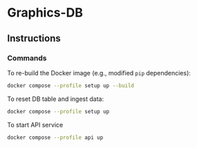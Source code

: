 # Graphics-DB

## Instructions

### Commands

To re-build the Docker image (e.g., modified `pip` dependencies):

```bash
docker compose --profile setup up --build
```

To reset DB table and ingest data:

```bash
docker compose --profile setup up
```

To start API service

```bash
docker compose --profile api up
```

